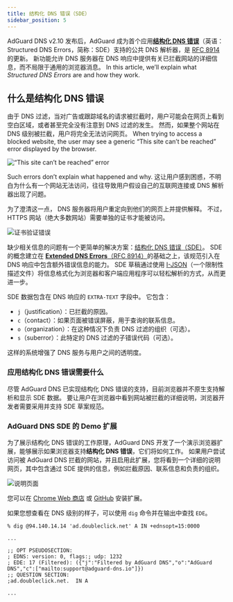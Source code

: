 ```yaml
---
title: 结构化 DNS 错误（SDE）
sidebar_position: 5
---
```


AdGuard DNS v2.10 发布后，AdGuard 成为首个应用[**结构化 DNS 错误**](https://datatracker.ietf.org/doc/draft-ietf-dnsop-structured-dns-error/09/)（英语：Structured DNS Errors，简称：SDE）支持的公共 DNS 解析器，是 [RFC 8914](https://datatracker.ietf.org/doc/rfc8914/) 的更新。 新功能允许 DNS 服务器在 DNS 响应中提供有关已拦截网站的详细信息，而不局限于通用的浏览器消息。 In this article, we’ll explain what _Structured DNS Errors_ are and how they work.

## 什么是结构化 DNS 错误

由于 DNS 过滤，当对广告或跟踪域名的请求被拦截时，用户可能会在网页上看到空白区域，或者甚至完全没有注意到 DNS 过滤的发生。 然而，如果整个网站在 DNS 级别被拦截，用户将完全无法访问网页。 When trying to access a blocked website, the user may see a generic “This site can’t be reached” error displayed by the browser.

![“This site can’t be reached” error](https://cdn.adtidy.org/content/blog/dns/dns_error.png)

Such errors don’t explain what happened and why. 这让用户感到困惑，不明白为什么有一个网站无法访问，往往导致用户假设自己的互联网连接或 DNS 解析器出现了问题。

为了澄清这一点， DNS 服务器将用户重定向到他们的网页上并提供解释。 不过，HTTPS 网站（绝大多数网站）需要单独的证书才能被访问。

![证书验证错误](https://cdn.adtidy.org/content/blog/dns/certificate_error.png?1)

缺少相关信息的问题有一个更简单的解决方案：[结构化 DNS 错误（SDE）](https://datatracker.ietf.org/doc/draft-ietf-dnsop-structured-dns-error/09/)。 SDE 的概念建立在 [**Extended DNS Errors**（RFC 8914）](https://datatracker.ietf.org/doc/rfc8914/)的基础之上，该规范引入在 DNS 响应中包含额外错误信息的能力。 SDE 草稿通过使用 [I-JSON](https://www.rfc-editor.org/rfc/rfc7493)（一个限制性描述文件）将信息格式化为浏览器和客户端应用程序可以轻松解析的方式，从而更进一步。

SDE 数据包含在 DNS 响应的 `EXTRA-TEXT` 字段中。 它包含：

- `j`（justification）：已拦截的原因。
- `c`（contact）：如果页面被错误屏蔽，用于查询的联系信息。
- `o`（organization）：在这种情况下负责 DNS 过滤的组织（可选）。
- `s`（suberror）：此特定的 DNS 过滤的子错误代码（可选）。

这样的系统增强了 DNS 服务与用户之间的透明度。

### 应用结构化 DNS 错误需要什么

尽管 AdGuard DNS 已实现结构化 DNS 错误的支持，目前浏览器并不原生支持解析和显示 SDE 数据。 要让用户在浏览器中看到网站被拦截的详细说明，浏览器开发者需要采用并支持 SDE 草案规范。

### AdGuard DNS SDE 的 Demo 扩展

为了展示结构化 DNS 错误的工作原理，AdGuard DNS 开发了一个演示浏览器扩展，能够展示如果浏览器支持**结构化 DNS 错误**，它们将如何工作。 如果用户尝试访问被 AdGuard DNS 拦截的网站，并且启用此扩展，您将看到一个详细的说明网页，其中包含通过 SDE 提供的信息，例如拦截原因、联系信息和负责的组织。

![说明页面](https://cdn.adtidy.org/blog/new/jlkdbaccess_blocked.png)

您可以在 [Chrome Web 商店](https://chromewebstore.google.com/detail/oeinmjfnchfhaabhchfjkbdpmgeageen) 或 [GitHub](https://github.com/AdguardTeam/dns-sde-extension/) 安装扩展。

如果您想查看在 DNS 级别的样子，可以使用 `dig` 命令并在输出中查找 `EDE`。

```text
% dig @94.140.14.14 'ad.doubleclick.net' A IN +ednsopt=15:0000

...

;; OPT PSEUDOSECTION:
; EDNS: version: 0, flags:; udp: 1232
; EDE: 17 (Filtered): ({"j":"Filtered by AdGuard DNS","o":"AdGuard DNS","c":["mailto:support@adguard-dns.io"]})
;; QUESTION SECTION:
;ad.doubleclick.net.  IN A

...
```
